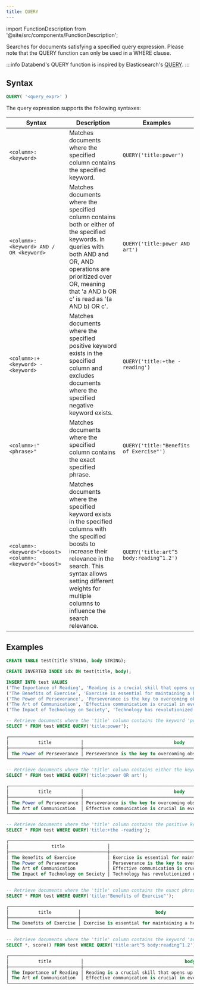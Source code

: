 ```yaml
---
title: QUERY
---
```

import FunctionDescription from '@site/src/components/FunctionDescription';

<FunctionDescription description="Introduced or updated: v1.2.425"/>

Searches for documents satisfying a specified query expression. Please note that the QUERY function can only be used in a WHERE clause.

:::info
Databend's QUERY function is inspired by Elasticsearch's [QUERY](https://www.elastic.co/guide/en/elasticsearch/reference/current/sql-functions-search.html#sql-functions-search-query).
:::

## Syntax

```sql
QUERY( '<query_expr>' )
```

The query expression supports the following syntaxes:

| Syntax                                                  | Description                                                                                                                                                                                                                                             | Examples                                |
|---------------------------------------------------------|---------------------------------------------------------------------------------------------------------------------------------------------------------------------------------------------------------------------------------------------------------|-----------------------------------------|
| `<column>:<keyword>`                                    | Matches documents where the specified column contains the specified keyword.                                                                                                                                                                            | `QUERY('title:power')`                  |
| `<column>:<keyword> AND / OR <keyword>`                 | Matches documents where the specified column contains both or either of the specified keywords. In queries with both AND and OR, AND operations are prioritized over OR, meaning that 'a AND b OR c' is read as '(a AND b) OR c'.                       | `QUERY('title:power AND art')`          |
| `<column>:+<keyword> -<keyword>`                        | Matches documents where the specified positive keyword exists in the specified column and excludes documents where the specified negative keyword exists.                                                                                               | `QUERY('title:+the -reading')`          |
| `<column>:"<phrase>"`                                   | Matches documents where the specified column contains the exact specified phrase.                                                                                                                                                                       | `QUERY('title:"Benefits of Exercise"')` |
| `<column>:<keyword>^<boost> <column>:<keyword>^<boost>` | Matches documents where the specified keyword exists in the specified columns with the specified boosts to increase their relevance in the search. This syntax allows setting different weights for multiple columns to influence the search relevance. | `QUERY('title:art^5 body:reading^1.2')` |

## Examples

```sql
CREATE TABLE test(title STRING, body STRING);

CREATE INVERTED INDEX idx ON test(title, body);

INSERT INTO test VALUES
('The Importance of Reading', 'Reading is a crucial skill that opens up a world of knowledge and imagination.'),
('The Benefits of Exercise', 'Exercise is essential for maintaining a healthy lifestyle.'),
('The Power of Perseverance', 'Perseverance is the key to overcoming obstacles and achieving success.'),
('The Art of Communication', 'Effective communication is crucial in everyday life.'),
('The Impact of Technology on Society', 'Technology has revolutionized our society in countless ways.');

-- Retrieve documents where the 'title' column contains the keyword 'power'
SELECT * FROM test WHERE QUERY('title:power');

┌────────────────────────────────────────────────────────────────────────────────────────────────────┐
│           title           │                                  body                                  │
├───────────────────────────┼────────────────────────────────────────────────────────────────────────┤
│ The Power of Perseverance │ Perseverance is the key to overcoming obstacles and achieving success. │
└────────────────────────────────────────────────────────────────────────────────────────────────────┘

-- Retrieve documents where the 'title' column contains either the keyword 'power' or 'art'
SELECT * FROM test WHERE QUERY('title:power OR art');

┌────────────────────────────────────────────────────────────────────────────────────────────────────┐
│           title           │                                  body                                  │
├───────────────────────────┼────────────────────────────────────────────────────────────────────────┤
│ The Power of Perseverance │ Perseverance is the key to overcoming obstacles and achieving success. │
│ The Art of Communication  │ Effective communication is crucial in everyday life.                   │
└────────────────────────────────────────────────────────────────────────────────────────────────────┘

-- Retrieve documents where the 'title' column contains the positive keyword 'the' but not 'reading'
SELECT * FROM test WHERE QUERY('title:+the -reading');

┌──────────────────────────────────────────────────────────────────────────────────────────────────────────────┐
│                title                │                                  body                                  │
├─────────────────────────────────────┼────────────────────────────────────────────────────────────────────────┤
│ The Benefits of Exercise            │ Exercise is essential for maintaining a healthy lifestyle.             │
│ The Power of Perseverance           │ Perseverance is the key to overcoming obstacles and achieving success. │
│ The Art of Communication            │ Effective communication is crucial in everyday life.                   │
│ The Impact of Technology on Society │ Technology has revolutionized our society in countless ways.           │
└──────────────────────────────────────────────────────────────────────────────────────────────────────────────┘

-- Retrieve documents where the 'title' column contains the exact phrase 'Benefits of Exercise'
SELECT * FROM test WHERE QUERY('title:"Benefits of Exercise"');

┌───────────────────────────────────────────────────────────────────────────────────────┐
│           title          │                            body                            │
├──────────────────────────┼────────────────────────────────────────────────────────────┤
│ The Benefits of Exercise │ Exercise is essential for maintaining a healthy lifestyle. │
└───────────────────────────────────────────────────────────────────────────────────────┘

-- Retrieve documents where the 'title' column contains the keyword 'art' with a boost of 5 and the 'body' column contains the keyword 'reading' with a boost of 1.2
SELECT *, score() FROM test WHERE QUERY('title:art^5 body:reading^1.2');

┌────────────────────────────────────────────────────────────────────────────────────────────────────────────────────────┐
│           title           │                                      body                                      │  score()  │
├───────────────────────────┼────────────────────────────────────────────────────────────────────────────────┼───────────┤
│ The Importance of Reading │ Reading is a crucial skill that opens up a world of knowledge and imagination. │ 1.3860708 │
│ The Art of Communication  │ Effective communication is crucial in everyday life.                           │ 7.1992116 │
└────────────────────────────────────────────────────────────────────────────────────────────────────────────────────────┘
```